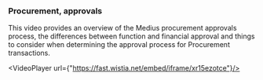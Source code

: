 ### Procurement, approvals

This video provides an overview of the Medius procurement approvals process, the differences between function and financial approval and things to consider when determining the approval process for Procurement transactions. 

<VideoPlayer url={"https://fast.wistia.net/embed/iframe/xr15ezotce"}/>
